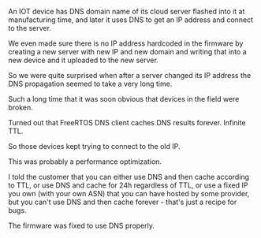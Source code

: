 An IOT device has DNS domain name of its cloud server flashed into it
at manufacturing time, and later it uses DNS to get an IP address and
connect to the server.

We even made sure there is no IP address hardcoded in the firmware by
creating a new server with new IP and new domain and writing that into
a new device and it uploaded to the new server.

So we were quite surprised when after a server changed its IP address
the DNS propagation seemed to take a very long time.

Such a long time that it was soon obvious that devices in the field
were broken.

Turned out that FreeRTOS DNS client caches DNS results forever. Infinite TTL.

So those devices kept trying to connect to the old IP.

This was probably a performance optimization.

I told the customer that you can either use DNS and then cache according to TTL,
or use DNS and cache for 24h regardless of TTL,
or use a fixed IP you own (with your own ASN) that you can have hosted by
some provider, but you can't use DNS and then cache forever - that's just a recipe for bugs.

The firmware was fixed to use DNS properly.
